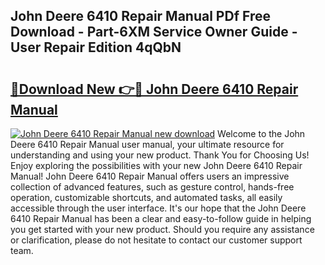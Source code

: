 ## John Deere 6410 Repair Manual PDf Free Download - Part-6XM Service Owner Guide - User Repair Edition 4qQbN

# <h2><a href="http://bc89451.oget.top/?id=John+Deere+6410+Repair+Manual">🔗Download New 👉🔴 John Deere 6410 Repair Manual</a></h2>

[![John Deere 6410 Repair Manual new download](https://i.imgur.com/5g1atiW.png)](http://bc89451.oget.top/?id=John+Deere+6410+Repair+Manual)
Welcome to the John Deere 6410 Repair Manual user manual, your ultimate resource for understanding and using your new product. Thank You for Choosing Us! Enjoy exploring the possibilities with your new John Deere 6410 Repair Manual! John Deere 6410 Repair Manual offers users an impressive collection of advanced features, such as gesture control, hands-free operation, customizable shortcuts, and automated tasks, all easily accessible through the user interface. It's our hope that the John Deere 6410 Repair Manual has been a clear and easy-to-follow guide in helping you get started with your new product. Should you require any assistance or clarification, please do not hesitate to contact our customer support team.
